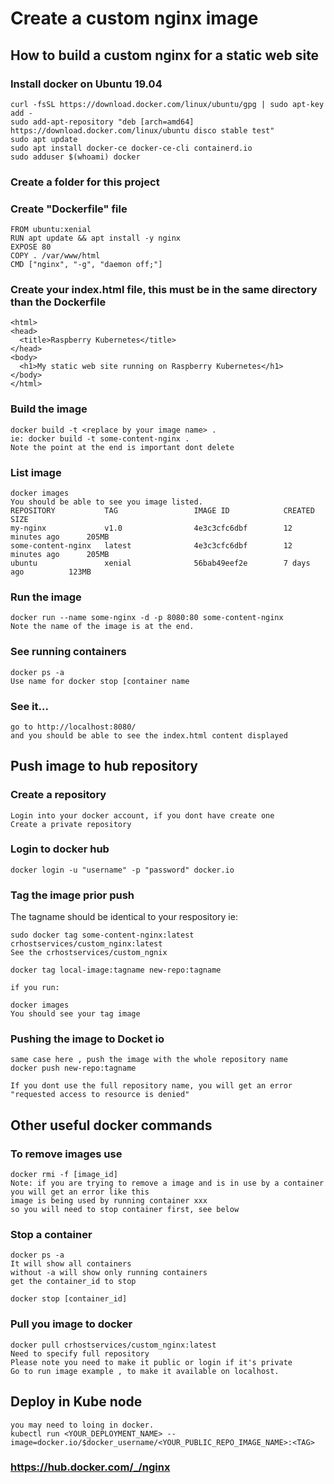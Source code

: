 # Create a custom nginx image
## How to build a custom nginx for a static web site

### Install docker on Ubuntu 19.04
    
    curl -fsSL https://download.docker.com/linux/ubuntu/gpg | sudo apt-key add -
    sudo add-apt-repository "deb [arch=amd64] https://download.docker.com/linux/ubuntu disco stable test"
    sudo apt update
    sudo apt install docker-ce docker-ce-cli containerd.io
    sudo adduser $(whoami) docker 

### Create a folder for this project

### Create "Dockerfile" file

    FROM ubuntu:xenial
    RUN apt update && apt install -y nginx
    EXPOSE 80
    COPY . /var/www/html
    CMD ["nginx", "-g", "daemon off;"]
    
### Create your index.html file, this must be in the same directory than the Dockerfile

    <html>
    <head>
      <title>Raspberry Kubernetes</title>
    </head>
    <body>
      <h1>My static web site running on Raspberry Kubernetes</h1>
    </body>
    </html>
    
### Build the image

    docker build -t <replace by your image name> .
    ie: docker build -t some-content-nginx .
    Note the point at the end is important dont delete
    
### List image
    
    docker images
    You should be able to see you image listed.
    REPOSITORY           TAG                 IMAGE ID            CREATED             SIZE
    my-nginx             v1.0                4e3c3cfc6dbf        12 minutes ago      205MB
    some-content-nginx   latest              4e3c3cfc6dbf        12 minutes ago      205MB
    ubuntu               xenial              56bab49eef2e        7 days ago          123MB

### Run the image

    docker run --name some-nginx -d -p 8080:80 some-content-nginx
    Note the name of the image is at the end.
    
### See running containers
    docker ps -a
    Use name for docker stop [container name

### See it...
    
    go to http://localhost:8080/
    and you should be able to see the index.html content displayed
    
## Push image to hub repository
### Create a repository

    Login into your docker account, if you dont have create one
    Create a private repository

### Login to docker hub
    
    docker login -u "username" -p "password" docker.io
    
### Tag the image prior push
The tagname should be identical to your respository ie: 

    sudo docker tag some-content-nginx:latest crhostservices/custom_nginx:latest
    See the crhostservices/custom_ngnix

    docker tag local-image:tagname new-repo:tagname

    if you run:
    
    docker images
    You should see your tag image

### Pushing the image to Docket io

    same case here , push the image with the whole repository name
    docker push new-repo:tagname
    
    If you dont use the full repository name, you will get an error "requested access to resource is denied"
    
## Other useful docker commands

### To remove images use
 
    docker rmi -f [image_id]
    Note: if you are trying to remove a image and is in use by a container you will get an error like this
    image is being used by running container xxx
    so you will need to stop container first, see below
 
### Stop a container
    
    docker ps -a
    It will show all containers
    without -a will show only running containers
    get the container_id to stop
    
    docker stop [container_id]
 
 ### Pull you image to docker
 
    docker pull crhostservices/custom_nginx:latest
    Need to specify full repository
    Please note you need to make it public or login if it's private
    Go to run image example , to make it available on localhost.
    
## Deploy in Kube node

    you may need to loing in docker.
    kubectl run <YOUR_DEPLOYMENT_NAME> --image=docker.io/$docker_username/<YOUR_PUBLIC_REPO_IMAGE_NAME>:<TAG>


    
 
   ### https://hub.docker.com/_/nginx
